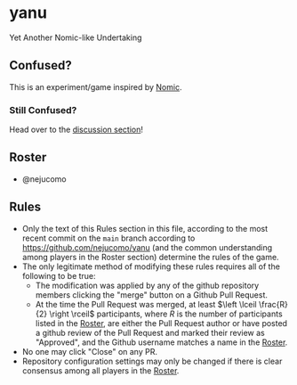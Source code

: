 # yanu
Yet Another Nomic-like Undertaking

## Confused?

This is an experiment/game inspired by [Nomic](https://en.wikipedia.org/wiki/Nomic).

### Still Confused?

Head over to the [discussion section](https://github.com/nejucomo/yanu/discussions)!

## Roster

- @nejucomo

## Rules

- Only the text of this Rules section in this file, according to the most recent commit on the `main` branch according to https://github.com/nejucomo/yanu (and the common understanding among players in the Roster section) determine the rules of the game.
- The only legitimate method of modifying these rules requires all of the following to be true:
  - The modification was applied by any of the github repository members clicking the "merge" button on a Github Pull Request.
  - At the time the Pull Request was merged, at least $\left \lceil \frac{R}{2} \right \rceil$ participants, where $R$ is the number of participants listed in the [Roster](#roster), are either the Pull Request author or have posted a github review of the Pull Request and marked their review as "Approved", and the Github username matches a name in the [Roster](#roster).
- No one may click "Close" on any PR.
- Repository configuration settings may only be changed if there is clear consensus among all players in the [Roster](#roster).
